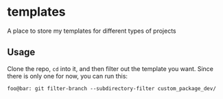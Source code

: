# templates
A place to store my templates for different types of projects

## Usage
Clone the repo, `cd` into it, and then filter out the template you want. Since there is only one for now, you can run this:
```shell
foo@bar: git filter-branch --subdirectory-filter custom_package_dev/
```
